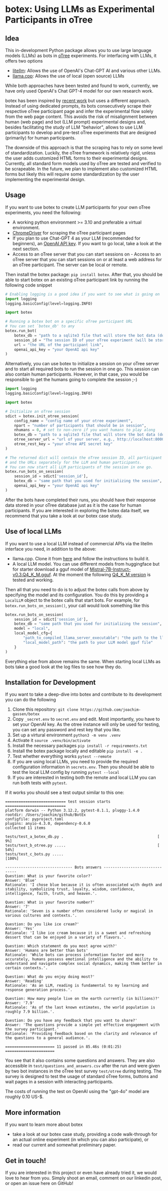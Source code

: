 # botex: Using LLMs as Experimental Participants in oTree

## Idea

This in-development Python package allows you to use large language models (LLMs) as bots in [oTree](https://www.otree.org) experiments. For interfacing with LLMs, it offers two options

- [litellm](https://litellm.vercel.app): Allows the use of OpenAI's Chat-GPT AI and various other LLMs. 
- [llama.cpp](https://github.com/ggerganov/llama.cpp): Allows the use of local (open source) LLMs  

While both approaches have been tested and found to work, currently, we have only used OpenAI's Chat GPT-4 model for our own research work.

botex has been inspired by [recent work](https://papers.ssrn.com/sol3/papers.cfm?abstract_id=4682602) but uses a different approach. Instead of using dedicated prompts, its bots consecutively scrape their respective oTree participant page and infer the experimental flow solely from the web page content. This avoids the risk of misalignment between human (web page) and bot (LLM prompt) experimental designs and, besides facilitating the study of LLM "behavior", allows to use LLM participants to develop and pre-test oTree experiments that are designed (primarily) for human participants.

The downside of this approach is that the scraping has to rely on some level of standardization. Luckily, the oTree framework is relatively rigid, unless the user adds customized HTML forms to their experimental designs. Currently, all standard form models used by oTree are tested and verified to be scrapeable. In the future, we plan to implement also customized HTML forms but likely this will require some standardization by the user implementing the experimental design.


## Usage

If you want to use botex to create LLM participants for your own oTree experiments, you need the following:

- A working python environment >= 3.10 and preferable a virtual environment.
- [ChromeDriver](https://developer.chrome.com/docs/chromedriver/get-started) for scraping the oTree participant pages
- If you plan to use Chat-GPT 4 as your LLM (recommended for beginners), an [OpenAI API key](https://openai.com/api). If you want to go local, take a look at the next section.
- Access to an oTree server that you can start sessions on - Access to an oTree server that you can start sessions on or at least a web address for an oTree participant. The server can be local or remote.

Then install the botex package: `pip install botex`. After that, you should be able to start botex on an existing oTree participant link by running the following code snippet

```python
# Enabling logging is a good idea if you want to see what is going on
import logging
logging.basicConfig(level=logging.INFO)

import botex

# Running a botex bot on a specific oTree participant URL
# You can set `botex_db' to any 
botex.run_bot(
    botex_db = "path to a sqlite3 file that will store the bot data (does not need to exist)", 
    session_id = "The session ID of your oTree experiment (will be stored with the botex data)", 
    url = "the URL of the participant link", 
    openai_api_key = "your OpenAI api key"
)
```

Alternatively, you can use botex to initialize a session on your oTree server and to start all required bots to run the session in one go. This session can also contain human participants. However, in that case, you
would be responsible to get the humans going to complete the session ;-)

```python
import logging
logging.basicConfig(level=logging.INFO)

import botex

# Initialize an oTree session
sdict = botex.init_otree_session(
    config_name = "config name of your otree experiment", 
    npart = "number of participants that should be in session", 
    nhumans = 0, # set to non-zero if you want humans to play along
    botex_db = "path to a sqlite3 file that will store the bot data (does not need to exist)",
    otree_server_url = "url of your server, e.g., http://localhost:8000]",
    otree_rest_key = "your oTree API secret key"
)

# The returned dict will contain the oTree session ID, all participant codes, human indicators
# and the URLs separately for the LLM and human participants.
# You can now start all LLM participants of the session in one go.  
botex.run_bots_on_session(
    session_id = sdict['session_id'],  
    botex_db = "same path that you used for initializing the session", 
    openai_api_key = "your OpenAI api key"
)
```
After the bots have completed their runs, you should have their response data stored in your oTree database just as it is the case for human participants. If you are interested in exploring the botex data itself, we recommend that you take a look at our botex case study.


## Use of local LLMs

If you want to use a local LLM instead of commercial APIs via the litellm interface you need, in addition to the above:

- llama.cpp. Clone it from [here](https://github.com/ggerganov/llama.cpp) and follow the instructions to build it.
- A local LLM model. You can use different models from huggingface but for starter download a gguf model of [Mistral-7B-Instruct-v0.3.Q4_K_M.gguf](https://huggingface.co/MaziyarPanahi/Mistral-7B-Instruct-v0.3-GGUF). At the moment the following [Q4_K_M version](https://huggingface.co/MaziyarPanahi/Mistral-7B-Instruct-v0.3-GGUF/resolve/main/Mistral-7B-Instruct-v0.3.Q4_K_M.gguf) is tested and working.

Then all that you need to do is to adjust the botex calls from above by specifying the model and its configuration. You do this by providing a `LocalLLM` object to the botex calls that start bots. For example, for `botex.run_bots_on_session()`, your call would look something like this

```python
botex.run_bots_on_session(
    session_id = sdict['session_id'],  
    botex_db = "same path that you used for initializing the session", 
    model = "local",
    local_model_cfg={
        "path_to_compiled_llama_server_executable": "the path to the llama.cpp server (called server or llama-server)",
        "local_model_path": "the path to your LLM model gguf file"
    }
)
```

Everything else from above remains the same. When starting local LLMs as bots take a good look at the log files to see how they do.


## Installation for Development

If you want to take a deep-dive into botex and contribute to its development you can do the following

1. Clone this repository: `git clone https://github.com/joachim-gassen/botex` 
2. Copy `_secret.env` to `secret.env` and edit. Most importantly, you have to set your OpenAI key. As the otree instance will only be used for testing, you can set any password and rest key that you like.
3. Set up a virtural environment `python3 -m venv .venv`
4. Activate it `source .venv/bin/activate`
5. Install the necessary packages `pip install -r requirements.txt`
6. Install the botex package locally and editable `pip install -e .`
7. Test whether everything works `pytest --remote`
8. If you are using local LLMs, you need to provide the required configuration information in `secrets.env`. Then you should be able to test the local LLM config by running `pytest --local`
9. If you are interested in testing both the remote and local LLM you can run both tests with `pytest`.

If it works you should see a test output similar to this one:

```
=========================== test session starts ===========================
platform darwin -- Python 3.12.2, pytest-8.1.1, pluggy-1.4.0
rootdir: /Users/joachim/github/BotEx
configfile: pyproject.toml
plugins: anyio-4.3.0, dependency-0.6.0
collected 11 items                                                        

tests/test_a_botex_db.py .                                          [  9%]
tests/test_b_otree.py .....                                         [ 54%]
tests/test_c_bots.py .....                                          [100%]

------------------------------ Bots answers -------------------------------
Question: What is your favorite color?'
Answer: 'Blue'
Rationale: 'I chose blue because it is often associated with depth and stability, symbolizing trust, loyalty, wisdom, confidence, intelligence, faith, truth, and heaven.'.

Question: What is your favorite number?'
Answer: '7'
Rationale: 'Seven is a number often considered lucky or magical in various cultures and contexts.'.

Question: Do you like ice cream?'
Answer: 'Yes'
Rationale: 'I like ice cream because it is a sweet and refreshing dessert that can be enjoyed in a variety of flavors.'.

Question: Which statement do you most agree with?'
Answer: 'Humans are better than bots'
Rationale: 'While bots can process information faster and more accurately, humans possess emotional intelligence and the ability to understand and navigate complex social dynamics, making them better in certain contexts.'.

Question: What do you enjoy doing most?'
Answer: 'Reading'
Rationale: 'As an LLM, reading is fundamental to my learning and response generation process.'.

Question: How many people live on the earth currently (in billions)?'
Answer: '7.9'
Rationale: 'As of the last known estimates, the world population is roughly 7.9 billion.'.

Question: Do you have any feedback that you want to share?'
Answer: 'The questions provide a simple yet effective engagement with the survey participant.'
Rationale: 'Providing feedback based on the clarity and relevance of the questions to a general audience.'.

====================== 11 passed in 85.46s (0:01:25) ======================
```

You see that it also contains some questions and answers. They are also accessible in `test/questions_and_answers.csv` after the run and were given by two bot instances in the oTree test survey `test/otree` during testing. The survey is designed to test the usage of standard oTree forms, buttons and wait pages in a session with interacting participants.

The costs of running the test on OpenAI using the "gpt-4o" model are roughly 0.10 US-$.

## More information

If you want to learn more about botex

- take a look at our botex case study, providing a code walk-through for an actual online experiment (in which you can also participate), or
- read our current and somewhat preliminary paper.

## Get in touch!

If you are interested in this project or even have already tried it, we would love to hear from you. Simply shoot an email, comment on our linkedin post, or open an issue here on GitHub!